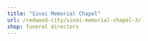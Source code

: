 ```yaml
---
title: "Sinai Memorial Chapel"
url: /redwood-city/sinai-memorial-chapel-3/
shop: funeral directors
---
```

